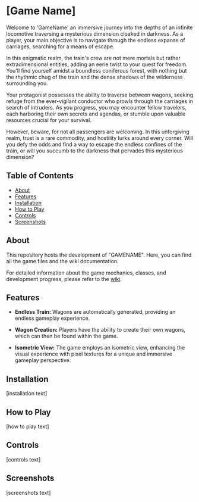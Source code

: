 # [Game Name]
Welcome to 'GameName' an immersive journey into the depths of an infinite locomotive traversing a mysterious dimension cloaked in darkness. As a player, your main objective is to navigate through the endless expanse of carriages, searching for a means of escape.

In this enigmatic realm, the train's crew are not mere mortals but rather extradimensional entities, adding an eerie twist to your quest for freedom. You'll find yourself amidst a boundless coniferous forest, with nothing but the rhythmic chug of the train and the dense shadows of the wilderness surrounding you.

Your protagonist possesses the ability to traverse between wagons, seeking refuge from the ever-vigilant conductor who prowls through the carriages in search of intruders. As you progress, you may encounter fellow travelers, each harboring their own secrets and agendas, or stumble upon valuable resources crucial for your survival.

However, beware, for not all passengers are welcoming. In this unforgiving realm, trust is a rare commodity, and hostility lurks around every corner. Will you defy the odds and find a way to escape the endless confines of the train, or will you succumb to the darkness that pervades this mysterious dimension?
## Table of Contents
- [About](./README.md#about)
- [Features](./README.md#features)
- [Installation](./README.md#installation)
- [How to Play](./README.md#how-to-play)
- [Controls](./README.md#controls)
- [Screenshots](./README.md#screenshots)
<a name="about"></a>
## About
This repository hosts the development of "GAMENAME". Here, you can find all the game files and the wiki documentation.

For detailed information about the game mechanics, classes, and development progress, please refer to the [wiki](virycele/-/wikis/home).
<a name="features"></a>
## Features
- **Endless Train:** Wagons are automatically generated, providing an endless gameplay experience.

- **Wagon Creation:** Players have the ability to create their own wagons, which can then be found within the game.

- **Isometric View:** The game employs an isometric view, enhancing the visual experience with pixel textures for a unique and immersive gameplay perspective.
<a name="installation"></a>
## Installation
[installation text]
<a name="how-to-play"></a>
## How to Play
[how to play text]
<a name="controls"></a>
## Controls
[controls text]
<a name="screenshots"></a>
## Screenshots
[screenshots text]
```